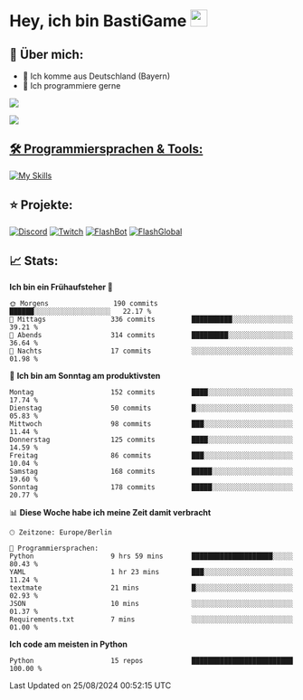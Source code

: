 # Hey, ich bin BastiGame <img src="https://raw.githubusercontent.com/MartinHeinz/MartinHeinz/master/wave.gif" width="30px">

## 📌 Über mich:
- 📍 Ich komme aus Deutschland (Bayern)
- 📝 Ich programmiere gerne
  
[![](https://visitcount.itsvg.in/api?id=bastigamedc&icon=2&color=0)](https://visitcount.itsvg.in)

<a href="https://discord.com/users/1018150165489668227"><img src="https://lanyard.cnrad.dev/api/1018150165489668227"><p/>


## 🛠️ Programmiersprachen & Tools:
[![My Skills](https://skillicons.dev/icons?i=discord,figma,notion,pycharm,py,redis,sqlite,vscode,windows)](https://skillicons.dev)

## ⭐ Projekte:
[![Discord](https://img.shields.io/badge/Discord-%237289DA.svg?logo=discord&logoColor=white)](https://discord.gg/Hfjv2cCQ)
[![Twitch](https://img.shields.io/badge/Twitch-%239146FF.svg?logo=Twitch&logoColor=white)](https://www.twitch.tv/bastigametv)
[![FlashBot](https://img.shields.io/badge/FlashBot-%ff7e47.svg?logo=wechat&logoColor=white)](https://discord.com/application-directory/1111374314340626433)
[![FlashGlobal](https://img.shields.io/badge/FlashGlobal-%ff7e47.svg?logo=wechat&logoColor=white)](https://discord.com/application-directory/1169681232532099112)

## 📈 Stats:
<!--START_SECTION:waka-->
**Ich bin ein Frühaufsteher 🐤** 

```text
🌞 Morgens                190 commits         ██████░░░░░░░░░░░░░░░░░░░   22.17 % 
🌆 Mittags                336 commits         ██████████░░░░░░░░░░░░░░░   39.21 % 
🌃 Abends                 314 commits         █████████░░░░░░░░░░░░░░░░   36.64 % 
🌙 Nachts                 17 commits          ░░░░░░░░░░░░░░░░░░░░░░░░░   01.98 % 
```
📅 **Ich bin am Sonntag am produktivsten** 

```text
Montag                   152 commits         ████░░░░░░░░░░░░░░░░░░░░░   17.74 % 
Dienstag                 50 commits          █░░░░░░░░░░░░░░░░░░░░░░░░   05.83 % 
Mittwoch                 98 commits          ███░░░░░░░░░░░░░░░░░░░░░░   11.44 % 
Donnerstag               125 commits         ████░░░░░░░░░░░░░░░░░░░░░   14.59 % 
Freitag                  86 commits          ███░░░░░░░░░░░░░░░░░░░░░░   10.04 % 
Samstag                  168 commits         █████░░░░░░░░░░░░░░░░░░░░   19.60 % 
Sonntag                  178 commits         █████░░░░░░░░░░░░░░░░░░░░   20.77 % 
```


📊 **Diese Woche habe ich meine Zeit damit verbracht** 

```text
🕑︎ Zeitzone: Europe/Berlin

💬 Programmiersprachen: 
Python                   9 hrs 59 mins       ████████████████████░░░░░   80.43 % 
YAML                     1 hr 23 mins        ███░░░░░░░░░░░░░░░░░░░░░░   11.24 % 
textmate                 21 mins             █░░░░░░░░░░░░░░░░░░░░░░░░   02.93 % 
JSON                     10 mins             ░░░░░░░░░░░░░░░░░░░░░░░░░   01.37 % 
Requirements.txt         7 mins              ░░░░░░░░░░░░░░░░░░░░░░░░░   01.00 % 
```

**Ich code am meisten in Python** 

```text
Python                   15 repos            █████████████████████████   100.00 % 
```




 Last Updated on 25/08/2024 00:52:15 UTC
<!--END_SECTION:waka-->
